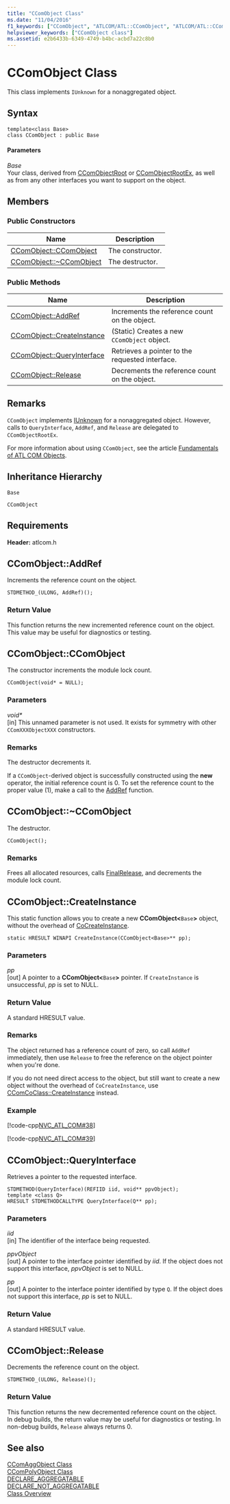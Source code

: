 ```yaml
---
title: "CComObject Class"
ms.date: "11/04/2016"
f1_keywords: ["CComObject", "ATLCOM/ATL::CComObject", "ATLCOM/ATL::CComObject::CComObject", "ATLCOM/ATL::CComObject::AddRef", "ATLCOM/ATL::CComObject::CreateInstance", "ATLCOM/ATL::CComObject::QueryInterface", "ATLCOM/ATL::CComObject::Release"]
helpviewer_keywords: ["CComObject class"]
ms.assetid: e2b6433b-6349-4749-b4bc-acbd7a22c8b0
---
```

# CComObject Class

This class implements `IUnknown` for a nonaggregated object.

## Syntax

```
template<class Base>
class CComObject : public Base
```

#### Parameters

*Base*<br/>
Your class, derived from [CComObjectRoot](../../atl/reference/ccomobjectroot-class.md) or [CComObjectRootEx](../../atl/reference/ccomobjectrootex-class.md), as well as from any other interfaces you want to support on the object.

## Members

### Public Constructors

|Name|Description|
|----------|-----------------|
|[CComObject::CComObject](#ccomobject)|The constructor.|
|[CComObject::~CComObject](#dtor)|The destructor.|

### Public Methods

|Name|Description|
|----------|-----------------|
|[CComObject::AddRef](#addref)|Increments the reference count on the object.|
|[CComObject::CreateInstance](#createinstance)|(Static) Creates a new `CComObject` object.|
|[CComObject::QueryInterface](#queryinterface)|Retrieves a pointer to the requested interface.|
|[CComObject::Release](#release)|Decrements the reference count on the object.|

## Remarks

`CComObject` implements [IUnknown](/windows/win32/api/unknwn/nn-unknwn-iunknown) for a nonaggregated object. However, calls to `QueryInterface`, `AddRef`, and `Release` are delegated to `CComObjectRootEx`.

For more information about using `CComObject`, see the article [Fundamentals of ATL COM Objects](../../atl/fundamentals-of-atl-com-objects.md).

## Inheritance Hierarchy

`Base`

`CComObject`

## Requirements

**Header:** atlcom.h

## <a name="addref"></a>  CComObject::AddRef

Increments the reference count on the object.

```
STDMETHOD_(ULONG, AddRef)();
```

### Return Value

This function returns the new incremented reference count on the object. This value may be useful for diagnostics or testing.

## <a name="ccomobject"></a>  CComObject::CComObject

The constructor increments the module lock count.

```
CComObject(void* = NULL);
```

### Parameters

<em>void\*</em><br/>
[in] This unnamed parameter is not used. It exists for symmetry with other `CComXXXObjectXXX` constructors.

### Remarks

The destructor decrements it.

If a `CComObject`-derived object is successfully constructed using the **new** operator, the initial reference count is 0. To set the reference count to the proper value (1), make a call to the [AddRef](#addref) function.

## <a name="dtor"></a>  CComObject::~CComObject

The destructor.

```
CComObject();
```

### Remarks

Frees all allocated resources, calls [FinalRelease](ccomobjectrootex-class.md#finalrelease), and decrements the module lock count.

## <a name="createinstance"></a>  CComObject::CreateInstance

This static function allows you to create a new **CComObject<**`Base`**>** object, without the overhead of [CoCreateInstance](/windows/win32/api/combaseapi/nf-combaseapi-cocreateinstance).

```
static HRESULT WINAPI CreateInstance(CComObject<Base>** pp);
```

### Parameters

*pp*<br/>
[out] A pointer to a **CComObject<**`Base`**>** pointer. If `CreateInstance` is unsuccessful, *pp* is set to NULL.

### Return Value

A standard HRESULT value.

### Remarks

The object returned has a reference count of zero, so call `AddRef` immediately, then use `Release` to free the reference on the object pointer when you're done.

If you do not need direct access to the object, but still want to create a new object without the overhead of `CoCreateInstance`, use [CComCoClass::CreateInstance](../../atl/reference/ccomcoclass-class.md#createinstance) instead.

### Example

[!code-cpp[NVC_ATL_COM#38](../../atl/codesnippet/cpp/ccomobject-class_1.h)]

[!code-cpp[NVC_ATL_COM#39](../../atl/codesnippet/cpp/ccomobject-class_2.cpp)]

## <a name="queryinterface"></a>  CComObject::QueryInterface

Retrieves a pointer to the requested interface.

```
STDMETHOD(QueryInterface)(REFIID iid, void** ppvObject);
template <class Q>
HRESULT STDMETHODCALLTYPE QueryInterface(Q** pp);
```

### Parameters

*iid*<br/>
[in] The identifier of the interface being requested.

*ppvObject*<br/>
[out] A pointer to the interface pointer identified by *iid*. If the object does not support this interface, *ppvObject* is set to NULL.

*pp*<br/>
[out] A pointer to the interface pointer identified by type `Q`. If the object does not support this interface, *pp* is set to NULL.

### Return Value

A standard HRESULT value.

## <a name="release"></a>  CComObject::Release

Decrements the reference count on the object.

```
STDMETHOD_(ULONG, Release)();
```

### Return Value

This function returns the new decremented reference count on the object. In debug builds, the return value may be useful for diagnostics or testing. In non-debug builds, `Release` always returns 0.

## See also

[CComAggObject Class](../../atl/reference/ccomaggobject-class.md)<br/>
[CComPolyObject Class](../../atl/reference/ccompolyobject-class.md)<br/>
[DECLARE_AGGREGATABLE](aggregation-and-class-factory-macros.md#declare_aggregatable)<br/>
[DECLARE_NOT_AGGREGATABLE](aggregation-and-class-factory-macros.md#declare_not_aggregatable)<br/>
[Class Overview](../../atl/atl-class-overview.md)
